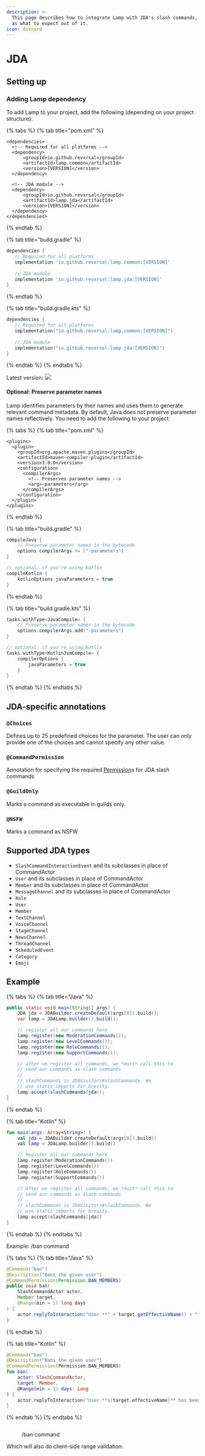 ```yaml
---
description: >-
  This page describes how to integrate Lamp with JDA's slash commands, as well
  as what to expect out of it.
icon: discord
---
```


# JDA

## Setting up

### Adding Lamp dependency

To add Lamp to your project, add the following (depending on your project structure):

{% tabs %}
{% tab title="pom.xml" %}
```markup
<dependencies>
  <!-- Required for all platforms -->
  <dependency>
      <groupId>io.github.revxrsal</groupId>
      <artifactId>lamp.common</artifactId> 
      <version>[VERSION]</version>
  </dependency>

  <!-- JDA module -->
  <dependency>
      <groupId>io.github.revxrsal</groupId>
      <artifactId>lamp.jda</artifactId>
      <version>[VERSION]</version>
  </dependency>  
</dependencies>
```
{% endtab %}

{% tab title="build.gradle" %}
```groovy
dependencies {
   // Required for all platforms
   implementation 'io.github.revxrsal:lamp.common:[VERSION]'
   
   // JDA module
   implementation 'io.github.revxrsal:lamp.jda:[VERSION]'
}
```
{% endtab %}

{% tab title="build.gradle.kts" %}
```kotlin
dependencies {
   // Required for all platforms
   implementation("io.github.revxrsal:lamp.common:[VERSION]")
    
   // JDA module
   implementation("io.github.revxrsal:lamp.jda:[VERSION]")
}
```
{% endtab %}
{% endtabs %}

Latest version: ![](https://img.shields.io/maven-metadata/v/https/repo1.maven.org/maven2/io/github/revxrsal/lamp.common/maven-metadata.xml.svg?label=maven%20central\&colorB=brightgreen)

#### Optional: Preserve parameter names

Lamp identifies parameters by their names and uses them to generate relevant command metadata. By default, Java does not preserve parameter names reflectively. You need to add the following to your project:

{% tabs %}
{% tab title="pom.xml" %}
```markup
<plugins>
  <plugin>
    <groupId>org.apache.maven.plugins</groupId>
    <artifactId>maven-compiler-plugin</artifactId>
    <version>3.8.0</version>
    <configuration>
      <compilerArgs>
        <!-- Preserves parameter names -->
        <arg>-parameters</arg>
      </compilerArgs>
    </configuration>
  </plugin>
</plugins>
```
{% endtab %}

{% tab title="build.gradle" %}
```groovy
compileJava { 
    // Preserve parameter names in the bytecode
    options.compilerArgs += ["-parameters"]
}

// optional: if you're using Kotlin
compileKotlin {
    kotlinOptions.javaParameters = true
}
```
{% endtab %}

{% tab title="build.gradle.kts" %}
```kotlin
tasks.withType<JavaCompile> {
    // Preserve parameter names in the bytecode
    options.compilerArgs.add("-parameters")
}

// optional: if you're using Kotlin
tasks.withType<KotlinJvmCompile> {
    compilerOptions {
        javaParameters = true
    }
}
```
{% endtab %}
{% endtabs %}

## JDA-specific annotations

### `@Choices`

Defines up to 25 predefined choices for the parameter. The user can only provide one of the choices and cannot specify any other value.

### `@CommandPermission`

Annotation for specifying the required [Permission](https://ci.dv8tion.net/job/JDA5/javadoc/net/dv8tion/jda/api/Permission.html)s for JDA slash commands

### `@GuildOnly`

Marks a command as executable in guilds only.

### `@NSFW`

Marks a command as NSFW

## Supported JDA types

* `SlashCommandInteractionEvent` and its subclasses in place of CommandActor
* `User` and its subclasses in place of CommandActor
* `Member` and its subclasses in place of CommandActor
* `MessageChannel` and its subclasses in place of CommandActor
* `Role`
* `User`
* `Member`
* `TextChannel`
* `VoiceChannel`
* `StageChannel`
* `NewsChannel`
* `ThreadChannel`
* `ScheduledEvent`
* `Category`
* `Emoji`

## Example

{% tabs %}
{% tab title="Java" %}
```java
public static void main(String[] args) {
    JDA jda = JDABuilder.createDefault(args[0]).build();
    var lamp = JDALamp.builder().build();

    // register all our commands here
    lamp.register(new ModerationCommands());
    lamp.register(new LevelCommands());
    lamp.register(new RoleCommands());
    lamp.register(new SupportCommands());

    // after we register all commands, we *must* call this to
    // send our commands as slash commands
    //
    // slashCommands is JDAVisitors#slashCommands. We
    // use static imports for brevity.
    lamp.accept(slashCommands(jda));
}
```
{% endtab %}

{% tab title="Kotlin" %}
```kotlin
fun main(args: Array<String>) {
    val jda = JDABuilder.createDefault(args[0]).build()
    val lamp = JDALamp.builder().build()

    // Register all our commands here
    lamp.register(ModerationCommands())
    lamp.register(LevelCommands())
    lamp.register(RoleCommands())
    lamp.register(SupportCommands())

    // After we register all commands, we *must* call this to
    // send our commands as slash commands
    //
    // slashCommands is JDAVisitors#slashCommands. We
    // use static imports for brevity.
    lamp.accept(slashCommands(jda))
}
```
{% endtab %}
{% endtabs %}

Example: /ban command

{% tabs %}
{% tab title="Java" %}
```java
@Command("ban")
@Description("Bans the given user")
@CommandPermission(Permission.BAN_MEMBERS)
public void ban(
    SlashCommandActor actor,
    Member target,
    @Range(min = 1) long days
) {
    actor.replyToInteraction("User **" + target.getEffectiveName() + "** has been banned!").queue();
}
```
{% endtab %}

{% tab title="Kotlin" %}
```kotlin
@Command("ban")
@Description("Bans the given user")
@CommandPermission(Permission.BAN_MEMBERS)
fun ban(
    actor: SlashCommandActor,
    target: Member,
    @Range(min = 1) days: Long
) {
    actor.replyToInteraction("User **${target.effectiveName}** has been banned!").queue()
}
```
{% endtab %}
{% endtabs %}

<figure><img src="../.gitbook/assets/image (2).png" alt=""><figcaption><p>/ban command</p></figcaption></figure>

Which will also do client-side range validation:

<figure><img src="../.gitbook/assets/image (3).png" alt=""><figcaption></figcaption></figure>

